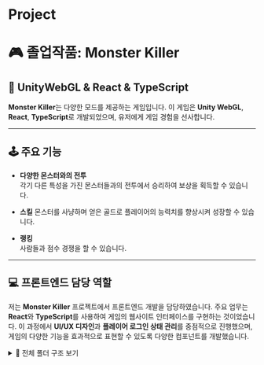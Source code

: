 # Project
 
# 🎮 졸업작품: **Monster Killer** 

## 🚀 UnityWebGL & React & TypeScript

**Monster Killer**는 다양한 모드를 제공하는 게임입니다. 이 게임은 **Unity WebGL**, **React**, **TypeScript**로 개발되었으며, 유저에게 게임 경험을 선사합니다.

---

## 🕹️ 주요 기능

- **다양한 몬스터와의 전투**  
  각기 다른 특성을 가진 몬스터들과의 전투에서 승리하여 보상을 획득할 수 있습니다.

- **스킬**
  몬스터를 사냥하며 얻은 골드로 플레이어의 능력치를 향상시켜 성장할 수 있습니다.
- **랭킹**  
  사람들과 점수 경쟁을 할 수 있습니다.

---

## 💻 프론트엔드 담당 역할

저는 **Monster Killer** 프로젝트에서 프론트엔드 개발을 담당하였습니다. 주요 업무는 **React**와 **TypeScript**를 사용하여 게임의 웹사이트 인터페이스를 구현하는 것이었습니다. 이 과정에서 **UI/UX 디자인**과 **플레이어 로그인 상태 관리**를 중점적으로 진행했으며, 게임의 다양한 기능을 효과적으로 표현할 수 있도록 다양한 컴포넌트를 개발했습니다.






<details>
<summary>📁 전체 폴더 구조 보기</summary>

```
gamepoor_web/
├── public/
│   ├── firebase.js
│   ├── index.html
│   └── robots.txt
├── src/
│   ├── components/
│   │   ├── addscore.ts
│   │   ├── Contact.tsx
│   │   ├── Events.tsx
│   │   ├── Faqs.tsx
│   │   ├── Feedback.tsx
│   │   ├── Footer.tsx
│   │   ├── Forums.tsx
│   │   ├── Groups.tsx
│   │   ├── Header.tsx
│   │   ├── index.tsx
│   │   ├── LoginForm.tsx
│   │   ├── Main.tsx
│   │   ├── Mission.tsx
│   │   ├── Overview.tsx
│   │   ├── RankingComponent.tsx
│   │   ├── Screenshot1.tsx
│   │   ├── Screenshot2.tsx
│   │   ├── Screenshot3.tsx
│   │   ├── SignForm.tsx
│   │   ├── Team.tsx
│   │   ├── UnityPlayer.tsx
│   │   └── usereditform.tsx
│   ├── fonts/
│   │   ├── HowlinMad-A31L.otf
│   │   ├── KaijuMonsterG-05pr.ttf
│   │   ├── MonsterHunterExpanded-rL19.otf
│   │   ├── Tenada.ttf
│   │   └── WickedType-OV2g8.ttf
│   ├── images/
│   │   ├── bg.11.13.png
│   │   ├── ground-rock-texture2.jpg
│   │   ├── rough-architect-structure-stonewall-superb.jpg
│   │   ├── screenshot1.png
│   │   ├── screenshot2.png
│   │   ├── screenshot3.png
│   │   ├── stone-wall.jpg
│   │   ├── stone6.jpg
│   │   └── whitish-pale-stone-wall.jpg
│   ├── routes/
│   │   └── RoutesSetup.tsx
│   ├── styles/
│   │   ├── contact.css
│   │   ├── events.css
│   │   ├── faqs.css
│   │   ├── feedback.css
│   │   ├── footer.css
│   │   ├── forums.css
│   │   ├── groups.css
│   │   ├── login.css
│   │   ├── main.css
│   │   ├── mission.css
│   │   ├── navbar.css
│   │   ├── overview.css
│   │   ├── ranking.css
│   │   ├── screenshot.css
│   │   ├── sign-up.css
│   │   ├── styles.module.css
│   │   ├── team.css
│   │   └── userEdit.module.css
│   ├── video/
│   │   ├── bg.mp4
│   │   └── temp/
│   ├── App.css
│   ├── App.test.tsx
│   ├── App.tsx
│   ├── FirebaseConfig.tsx
│   ├── global.d.ts
│   ├── index.css
│   ├── index.tsx
│   ├── logo.svg
│   ├── react-app-env.d.ts
│   ├── reportWebVitals.ts
│   └── setupTests.ts
├── .gitignore
├── .prettierrc.js
├── global.d.ts
├── package-lock.json
├── package.json
├── README.md
├── tsconfig.json
└── webpack.config.js
```

</details>

